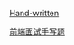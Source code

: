 [Hand-written](https://github.com/seiwhale/hand_written)

[前端面试手写题](https://github.com/Mayandev/fe-interview-handwrite)